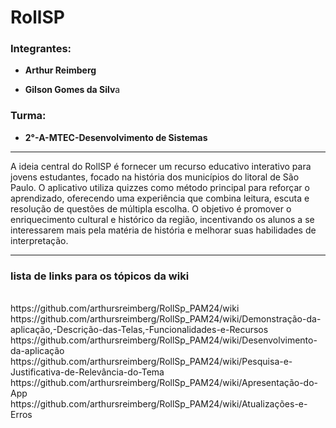 <h1>RollSP</h1>
<h3>Integrantes:</h3>
<ul>
  <li>
    <p><b>Arthur Reimberg</b></p>
  </li>
  <li>
    <p><b>Gilson Gomes da Silv</b>a</p>
  </li>
</ul>

<h3>Turma:</h3>
<ul>
  <li>
    <p><b>2°-A-MTEC-Desenvolvimento de Sistemas</b></p>
  </li>
</ul>


<hr>

<p>A ideia central do RollSP é fornecer um recurso educativo interativo para jovens estudantes, focado na história dos municípios do litoral de São Paulo. O aplicativo utiliza quizzes como método principal para reforçar o aprendizado, oferecendo uma experiência que combina leitura, escuta e resolução de questões de múltipla escolha. O objetivo é promover o enriquecimento cultural e histórico da região, incentivando os alunos a se interessarem mais pela matéria de história e melhorar suas habilidades de interpretação.
</p>

<hr>
<h3>lista de links para os tópicos da wiki</h3>

<br>
https://github.com/arthursreimberg/RollSp_PAM24/wiki
<br>
https://github.com/arthursreimberg/RollSp_PAM24/wiki/Demonstração-da-aplicação,-Descrição-das-Telas,-Funcionalidades-e-Recursos
<br>
https://github.com/arthursreimberg/RollSp_PAM24/wiki/Desenvolvimento-da-aplicação
<br>
https://github.com/arthursreimberg/RollSp_PAM24/wiki/Pesquisa-e-Justificativa-de-Relevância-do-Tema
<br>
https://github.com/arthursreimberg/RollSp_PAM24/wiki/Apresentação-do-App
<br>
https://github.com/arthursreimberg/RollSp_PAM24/wiki/Atualizações-e-Erros
